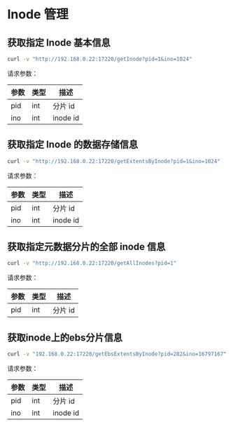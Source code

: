 # Inode 管理

## 获取指定 Inode 基本信息

``` bash
curl -v "http://192.168.0.22:17220/getInode?pid=1&ino=1024"
```

请求参数：

| 参数  | 类型  | 描述       |
|-----|-----|----------|
| pid | int  | 分片 id     |
| ino | int  | inode id |

## 获取指定 Inode 的数据存储信息

``` bash
curl -v "http://192.168.0.22:17220/getExtentsByInode?pid=1&ino=1024"
```

请求参数：

| 参数  | 类型  | 描述       |
|-----|-----|----------|
| pid | int  | 分片 id     |
| ino | int  | inode id |

## 获取指定元数据分片的全部 inode 信息

``` bash
curl -v "http://192.168.0.22:17220/getAllInodes?pid=1"
```

请求参数：

| 参数  | 类型  | 描述    |
|-----|-----|-------|
| pid | int  | 分片 id |

## 获取inode上的ebs分片信息

``` bash
curl -v "192.168.0.22:17220/getEbsExtentsByInode?pid=282&ino=16797167"
```

请求参数：

| 参数  | 类型  | 描述       |
|-----|-----|----------|
| pid | int  | 分片 id    |
| ino | int  | inode id |